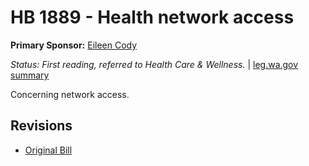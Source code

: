 # HB 1889 - Health network access
**Primary Sponsor:** [Eileen Cody](/person/leg/eileen.cody.md)

*Status: First reading, referred to Health Care & Wellness.* | [leg.wa.gov summary](https://app.leg.wa.gov/billsummary?BillNumber=1889&Year=2021)

Concerning network access.

## Revisions
* [Original Bill](1/)